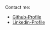 Contact me:
<br>
- [Github-Profile](https://github.com/aardperera)
- [Linkedin-Profile](https://www.linkedin.com/in/ranjana-perera/)
